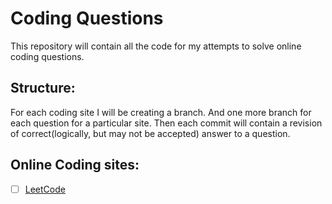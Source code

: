 Coding Questions
================

This repository will contain all the code for my attempts to solve online coding questions. 


Structure:
----------

For each coding site I will be creating a branch. And one more branch for each question for a particular site.
Then each commit will contain a revision of correct(logically, but may not be accepted) answer to a question.


Online Coding sites:
--------------------

- [ ] [LeetCode](http://oj.leetcode.com/ "Leet Code Online Judge")
